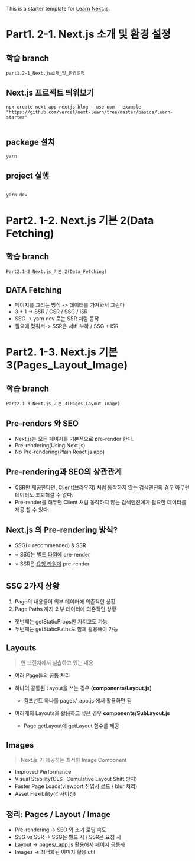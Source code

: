 This is a starter template for [Learn Next.js](https://nextjs.org/learn).

# Part1. 2-1. Next.js 소개 및 환경 설정

## 학습 branch

```
part1.2-1_Next.js소개_및_환경설정
```

## Next.js 프로젝트 띄워보기

```
npx create-next-app nextjs-blog --use-npm --example "https://github.com/vercel/next-learn/tree/master/basics/learn-starter"


```

## package 설치

```
yarn

```

## project 실행

```

yarn dev

```

# Part2. 1-2. Next.js 기본 2(Data Fetching)

## 학습 branch

```
Part2.1-2_Next.js_기본_2(Data_Fetching)
```

## DATA Fetching

- 페이지를 그리는 방식 -> 데이터를 가져와서 그린다
- 3 + 1 -> SSR / CSR / SSG / ISR
- SSG -> yarn dev 로는 SSR 처럼 동작
- 필요에 맞춰서-> SSR은 서버 부하 / SSG + ISR

# Part2. 1-3. Next.js 기본 3(Pages_Layout_Image)

## 학습 branch

```
Part2.1-3_Next.js_기본_3(Pages_Layout_Image)
```

## Pre-renders 와 SEO

- Next.js는 모든 페이지를 기본적으로 pre-render 한다.
- Pre-rendering(Using Next.js)
- No Pre-rendering(Plain React.js app)

## Pre-rendering과 SEO의 상관관계

- CSR만 제공한다면, Client(브라우저) 처럼 동작하지 않는 검색엔진의 경우 아무런 데이터도 조회해갈 수 없다.
- Pre-render를 해두면 Client 처럼 동작하지 않는 검색엔진에게 필요한 데이터를 제공 할 수 있다.

## Next.js 의 Pre-rendering 방식?

- SSG(⭐️ recommended) & SSR
- ⭐️ SSG는 <u>빌드 타임에</u> pre-render
- ⭐️ SSR은 <u>요청 타임에</u> pre-render

## SSG 2가지 상황

1. Page의 내용물이 외부 데이터에 의존적인 상황
2. Page Paths 까지 외부 데이터에 의존적인 상황

- 첫번째는 getStaticProps만 가지고도 가능
- 두번째는 getStaticPaths도 함께 활용해야 가능

## Layouts

> 현 브렌치에서 실습하고 있는 내용

- 여러 Page들의 공통 처리

- 하나의 공통된 Layout을 쓰는 경우 <b>(components/Layout.js)</b>
  - 컴포넌트 하나를 pages/\_app.js 에서 활용하면 됨
- 여러개의 Layouts을 활용하고 싶은 경우 <b>components/SubLayout.js</b>
  - Page.getLayout에 getLayout 함수를 제공

## Images

> Next.js 가 제공하는 최적화 Image Component

- Improved Performance
- Visual Stability(CLS- Cumulative Layout Shift 방지)
- Faster Page Loads(viewport 진입시 로드 / blur 처리)
- Asset Flexibility(리사이징)

## 정리: Pages / Layout / Image

- Pre-rendering -> SEO 와 초기 로딩 속도
- SSG vs SSR -> SSG은 빌드 시 / SSR은 요청 시
- Layout -> pages/\_app.js 활용해서 페이지 공통화
- Images -> 최적화된 이미지 활용 util
